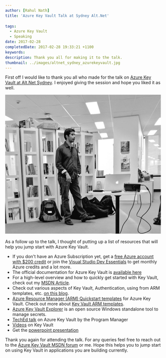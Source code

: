 ```yaml
---
author: [Rahul Nath]
title: 'Azure Key Vault Talk at Sydney Alt.Net'
  
tags:
  - Azure Key Vault
  - Speaking
date: 2017-02-28
completedDate: 2017-02-28 19:33:21 +1100
keywords:
description: Thank you all for making it to the talk.
thumbnail: ../images/altnet_sydney_azurekeyvault.jpg
---
```


First off I would like to thank you all who made for the talk on [Azure Key Vault at Alt.Net Sydney](https://www.meetup.com/Sydney-Alt-Net/events/236864792/). I enjoyed giving the session and hope you liked it as well.

<img alt="Azure Key Vault session, Alt.Net Sydney - Pic by Richard Banks" src="../images/altnet_sydney_azurekeyvault.jpg" />

As a follow up to the talk, I thought of putting up a list of resources that will help you jump start with Azure Key Vault.

- If you don't have an Azure Subscription yet, get a [free Azure account with \$200 credit](https://azure.microsoft.com/en-us/free/) or join the [Visual Studio Dev Essentials](https://www.visualstudio.com/dev-essentials/) to get monthly Azure credits and a lot more.
- The official documentation for Azure Key Vault is [available here](https://docs.microsoft.com/en-au/azure/key-vault/)
- For a high-level overview and how to quickly get started with Key Vault, check out my [MSDN Article](https://msdn.microsoft.com/en-us/magazine/mt422585.aspx).
- Check out various aspects of Key Vault, Authentication, using from ARM templates, etc. [on this blog](http://www.rahulpnath.com/blog/category/azure-key-vault/).
- [Azure Resource Manager (ARM) Quickstart templates](https://azure.microsoft.com/en-us/resources/templates/?term=%22key+vault%22) for Azure Key Vault. Check out more about [Key Vault ARM templates](http://www.rahulpnath.com/blog/managing-azure-key-vault-using-azure-resource-manager-arm-templates/).
- [Azure Key Vault Explorer](https://github.com/elize1979/AzureKeyVaultExplorer) is an open source Windows standalone tool to manage secrets.
- [TechEd talk](https://www.youtube.com/watch?v=5p2dQdTsUvE) on Azure Key Vault by the Program Manager
- [Videos](https://www.youtube.com/user/rahulnathp/videos?sort=dd&shelf_id=0&view=0) on Key Vault
- Get the [powerpoint presentation](https://www.slideshare.net/rahulpnath/azure-key-vault)

Thank you again for attending the talk. For any queries feel free to reach out to the [Azure Key Vault MSDN forum](https://social.msdn.microsoft.com/Forums/azure/en-US/home?forum=AzureKeyVault) or me. Hope this helps you to jump start on using Key Vault in applications you are building currently.
